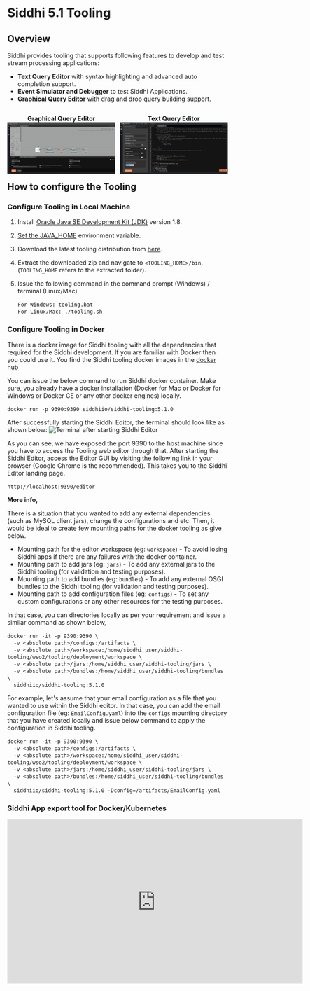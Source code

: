 # Siddhi 5.1 Tooling 

## Overview
Siddhi provides tooling that supports following features to develop and test stream processing applications: 

* **Text Query Editor** with syntax highlighting and advanced auto completion support.
* **Event Simulator and Debugger** to test Siddhi Applications.
* **Graphical Query Editor** with drag and drop query building support.

<div>
    <p style="width: 49%;float:left;text-align: center;">
        <b>Graphical Query Editor</b>
        <img alt="" src="/images/editor/graphical-editor.png" title="Graphical Query Editor">
    </p>
    <p style="float:right;width:49%;text-align: center;">
        <b>Text Query Editor</b>
        <img alt="" src="/images/editor/source-editor.png" title="Source Editor">
    </p>
</div>

## How to configure the Tooling

### Configure Tooling in Local Machine
1. Install [Oracle Java SE Development Kit (JDK)](http://www.oracle.com/technetwork/java/javase/downloads/index.html) version 1.8.
2. [Set the JAVA_HOME](https://docs.oracle.com/cd/E19182-01/820-7851/inst_cli_jdk_javahome_t/) environment
   variable.
3. Download the latest tooling distribution from [here](https://github.com/siddhi-io/distribution/releases/download/v5.1.0/siddhi-tooling-5.1.0.zip).
4. Extract the downloaded zip and navigate to `<TOOLING_HOME>/bin`. <br> (`TOOLING_HOME` refers to the extracted folder).
5. Issue the following command in the command prompt (Windows) / terminal (Linux/Mac)

    ```
    For Windows: tooling.bat
    For Linux/Mac: ./tooling.sh
    ```

### Configure Tooling in Docker 
There is a docker image for Siddhi tooling with all the dependencies that required for the Siddhi development. If you are familiar with Docker then you could use it.
You find the Siddhi tooling docker images in the [docker hub](https://hub.docker.com/r/siddhiio/siddhi-tooling)

You can issue the below command to run Siddhi docker container. Make sure, you already have a docker installation (Docker for Mac or Docker for Windows or Docker CE or any other docker engines) locally.

```
docker run -p 9390:9390 siddhiio/siddhi-tooling:5.1.0
```

After successfully starting the Siddhi Editor, the terminal should look like as shown below:
![](../../images/editor/docker-tooling.png?raw=true "Terminal after starting Siddhi Editor")

As you can see, we have exposed the port 9390 to the host machine since you have to access the Tooling web editor through that. After starting the Siddhi Editor, access the Editor GUI by visiting the following link in your browser (Google Chrome is the recommended). This takes you to the Siddhi Editor landing page.

```
http://localhost:9390/editor
```

**More info,**

There is a situation that you wanted to add any external dependencies (such as MySQL client jars), change the configurations and etc. Then, it would be ideal to create few mounting paths for the docker tooling as give below.
* Mounting path for the editor workspace (eg: `workspace`) - To avoid losing Siddhi apps if there are any failures with the docker container.
* Mounting path to add jars (eg: `jars`) - To add any external jars to the Siddhi tooling (for validation and testing purposes).
* Mounting path to add bundles (eg: `bundles`) - To add any external OSGI bundles to the Siddhi tooling (for validation and testing purposes).
* Mounting path to add configuration files (eg: `configs`) - To set any custom configurations or any other resources for the testing purposes.

In that case, you can directories locally as per your requirement and issue a similar command as shown below,

```
docker run -it -p 9390:9390 \ 
  -v <absolute path>/configs:/artifacts \
  -v <absolute path>/workspace:/home/siddhi_user/siddhi-tooling/wso2/tooling/deployment/workspace \
  -v <absolute path>/jars:/home/siddhi_user/siddhi-tooling/jars \
  -v <absolute path>/bundles:/home/siddhi_user/siddhi-tooling/bundles \
  siddhiio/siddhi-tooling:5.1.0
``` 

For example, let's assume that your email configuration as a file that you wanted to use within the Siddhi editor. In that case, you can add the email configuration file (eg: `EmailConfig.yaml`) into the `configs` mounting directory that you have created locally and issue below command to apply the configuration in Siddhi tooling.

```
docker run -it -p 9390:9390 \ 
  -v <absolute path>/configs:/artifacts \
  -v <absolute path>/workspace:/home/siddhi_user/siddhi-tooling/wso2/tooling/deployment/workspace \
  -v <absolute path>/jars:/home/siddhi_user/siddhi-tooling/jars \
  -v <absolute path>/bundles:/home/siddhi_user/siddhi-tooling/bundles \
  siddhiio/siddhi-tooling:5.1.0 -Dconfig=/artifacts/EmailConfig.yaml
``` 

### Siddhi App export tool for Docker/Kubernetes 

<iframe width="675" height="375" src="https://www.youtube.com/embed/e7xo2pO0DXg" frameborder="0" allow="accelerometer; autoplay; encrypted-media; gyroscope; picture-in-picture" allowfullscreen></iframe>
